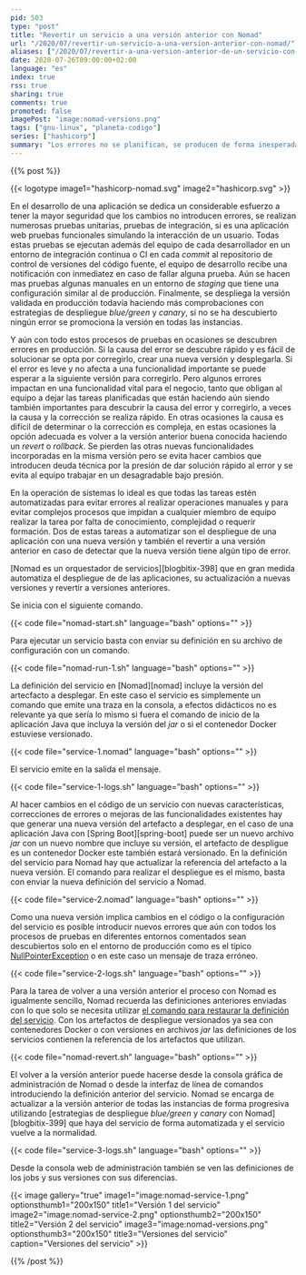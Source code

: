 ```yaml
---
pid: 503
type: "post"
title: "Revertir un servicio a una versión anterior con Nomad"
url: "/2020/07/revertir-un-servicio-a-una-version-anterior-con-nomad/"
aliases: ["/2020/07/revertir-a-una-version-anterior-de-un-servicio-con-nomad/"]
date: 2020-07-26T09:00:00+02:00
language: "es"
index: true
rss: true
sharing: true
comments: true
promoted: false
imagePost: "image:nomad-versions.png"
tags: ["gnu-linux", "planeta-codigo"]
series: ["hashicorp"]
summary: "Los errores no se planifican, se producen de forma inesperada. Además, un error en un entorno de producción es normalmente urgente e importante lo que obliga a cambiar las prioridades del equipo dejando lo que están haciendo y ocuparse de resolver el problema. En ocasiones no será posible resolver el problema y la única solución es revertir la versión de la aplicación a la anterior. Dependiendo de la automatización de los procesos incluso el volver a la versión anterior quizá sea complicado. Los errores no se planifican pero si se puede planificar estar preparado para algunos errores, una forma de estar preparado ante errores es tener un proceso y herramientas para volver a la versión anterior rápido y fácilmente."
---
```


{{% post %}}

{{< logotype image1="hashicorp-nomad.svg" image2="hashicorp.svg" >}}

En el desarrollo de una aplicación se dedica un considerable esfuerzo a tener la mayor seguridad que los cambios no introducen errores, se realizan numerosas pruebas unitarias, pruebas de integración, si es una aplicación web pruebas funcionales simulando la interacción de un usuario. Todas estas pruebas se ejecutan además del equipo de cada desarrollador en un entorno de integración continua o CI en cada _commit_ al repositorio de control de versiones del código fuente, el equipo de desarrollo recibe una notificación con inmediatez en caso de fallar alguna prueba. Aún se hacen mas pruebas algunas manuales en un entorno de _staging_ que tiene una configuración similar al de producción. Finalmente, se despliega la versión validada en producción todavía haciendo más comprobaciones con estrategias de despliegue _blue/green_ y _canary_, si no se ha descubierto ningún error se promociona la versión en todas las instancias.

Y aún con todo estos procesos de pruebas en ocasiones se descubren errores en producción. Si la causa del error se descubre rápido y es fácil de solucionar se opta por corregirlo, crear una nueva versión y desplegarla. Si el error es leve y no afecta a una funcionalidad importante se puede esperar a la siguiente versión para corregirlo. Pero algunos errores impactan en una funcionalidad vital para el negocio, tanto que obligan al equipo a dejar las tareas planificadas que están haciendo aún siendo también importantes para descubrir la causa del error y corregirlo, a veces la causa y la corrección se realiza rápido. En otras ocasiones la causa es difícil de determinar o la corrección es compleja, en estas ocasiones la opción adecuada es volver a la versión anterior buena conocida haciendo un _revert_ o _rollback_. Se pierden las otras nuevas funcionalidades incorporadas en la misma versión pero se evita hacer cambios que introducen deuda técnica por la presión de dar solución rápido al error y se evita al equipo trabajar en un desagradable bajo presión.

En la operación de sistemas lo ideal es que todas las tareas estén automatizadas para evitar errores al realizar operaciones manuales y para evitar complejos procesos que impidan a cualquier miembro de equipo realizar la tarea por falta de conocimiento, complejidad o requerir formación. Dos de estas tareas a automatizar son el despliegue de una aplicación con una nueva versión y también el revertir a una versión anterior en caso de detectar que la nueva versión tiene algún tipo de error.

[Nomad es un orquestador de servicios][blogbitix-398] que en gran medida automatiza el despliegue de de las aplicaciones, su actualización a nuevas versiones y revertir a versiones anteriores.

Se inicia con el siguiente comando.

{{< code file="nomad-start.sh" language="bash" options="" >}}

Para ejecutar un servicio basta con enviar su definición en su archivo de configuración con un comando.

{{< code file="nomad-run-1.sh" language="bash" options="" >}}

La definición del servicio en [Nomad][nomad] incluye la versión del artecfacto a desplegar. En este caso el servicio es simplemente un comando que emite una traza en la consola, a efectos didácticos no es relevante ya que sería lo mismo si fuera el comando de inicio de la aplicación Java que incluya la versión del _jar_ o si el contenedor Docker estuviese versionado.

{{< code file="service-1.nomad" language="bash" options="" >}}

El servicio emite en la salida el mensaje.

{{< code file="service-1-logs.sh" language="bash" options="" >}}

Al hacer cambios en el código de un servicio con nuevas características, correcciones de errores o mejoras de las funcionalidades existentes hay que generar una nueva versión del artefacto a desplegar, en el caso de una aplicación Java con [Spring Boot][spring-boot] puede ser un nuevo archivo _jar_ con un nuevo nombre que incluye su versión, el artefacto de despligue es un contenedor Docker este también estará versionado. En la definición del servicio para Nomad hay que actualizar la referencia del artefacto a la nueva versión. El comando para realizar el despliegue es el mismo, basta con enviar la nueva definición del servicio a Nomad.

{{< code file="service-2.nomad" language="bash" options="" >}}

Como una nueva versión implica cambios en el código o la configuración del servicio es posible introducir nuevos errores que aún con todos los procesos de pruebas en diferentes entornos comentados sean descubiertos solo en el entorno de producción como es el típico [NullPointerException](javadoc11:java.base/java/lang/NullPointerException.html) o en este caso un mensaje de traza erróneo.

{{< code file="service-2-logs.sh" language="bash" options="" >}}

Para la tarea de volver a una versión anterior el proceso con Nomad es igualmente sencillo, Nomad recuerda las definiciones anteriores enviadas con lo que solo se necesita utilizar [el comando para restaurar la definición del servicio](https://www.nomadproject.io/docs/commands/job/revert.html). Con los artefactos de despliegue versionados ya sea con contenedores Docker o con versiones en archivos _jar_ las definiciones de los servicios contienen la referencia de los artefactos que utilizan.

{{< code file="nomad-revert.sh" language="bash" options="" >}}

El volver a la versión anterior puede hacerse desde la consola gráfica de administración de Nomad o desde la interfaz de línea de comandos introduciendo la definición anterior del servicio. Nomad se encarga de actualizar a la versión anterior de todas las instancias de forma progresiva utilizando [estrategias de despliegue _blue/green_ y _canary_ con Nomad][blogbitix-399] que haya del servicio de forma automatizada y el servicio vuelve a la normalidad.

{{< code file="service-3-logs.sh" language="bash" options="" >}}

Desde la consola web de administración también se ven las definiciones de los jobs y sus versiones con sus diferencias.

{{< image
    gallery="true"
    image1="image:nomad-service-1.png" optionsthumb1="200x150" title1="Versión 1 del servicio"
    image2="image:nomad-service-2.png" optionsthumb2="200x150" title2="Versión 2 del servicio"
    image3="image:nomad-versions.png" optionsthumb3="200x150" title3="Versiones del servicio"
    caption="Versiones del servicio" >}}

{{% /post %}}

